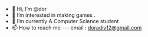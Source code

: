 - 👋 Hi, I’m @dor
- 👀 I’m interested in making games .
- 🌱 I’m currently A Computer Science student 
- 📫 How to reach me --- email : doradiv12@gmail.com

<!---
dorzzz/dorzzz is a ✨ special ✨ repository because its `README.md` (this file) appears on your GitHub profile.
You can click the Preview link to take a look at your changes.
--->
